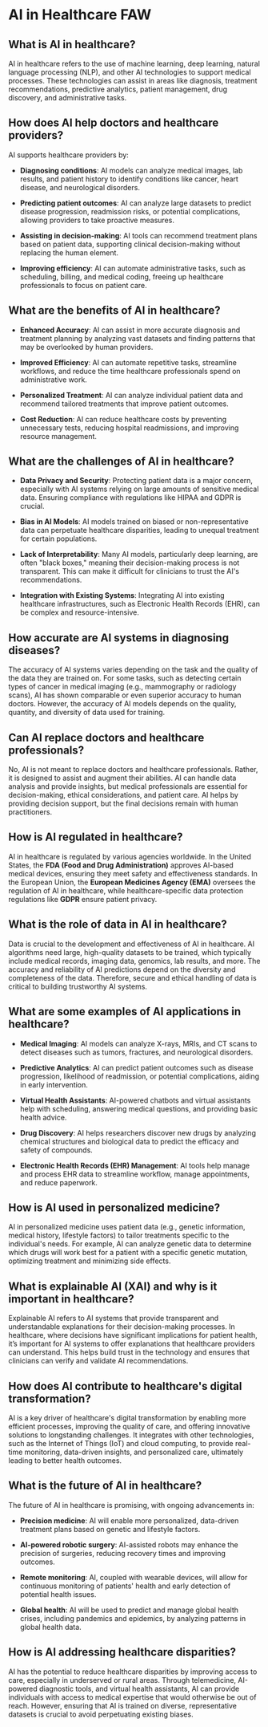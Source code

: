 # AI in Healthcare FAW

## What is AI in healthcare?
AI in healthcare refers to the use of machine learning, deep learning, natural language processing (NLP), and other AI technologies to support medical processes. These technologies can assist in areas like diagnosis, treatment recommendations, predictive analytics, patient management, drug discovery, and administrative tasks.

## How does AI help doctors and healthcare providers?

AI supports healthcare providers by:

* **Diagnosing conditions**: AI models can analyze medical images, lab results, and patient history to identify conditions like cancer, heart disease, and neurological disorders.

* **Predicting patient outcomes**: AI can analyze large datasets to predict disease progression, readmission risks, or potential complications, allowing providers to take proactive measures.

* **Assisting in decision-making**: AI tools can recommend treatment plans based on patient data, supporting clinical decision-making without replacing the human element.

* **Improving efficiency**: AI can automate administrative tasks, such as scheduling, billing, and medical coding, freeing up healthcare professionals to focus on patient care.

## What are the benefits of AI in healthcare?

* **Enhanced Accuracy**: AI can assist in more accurate diagnosis and treatment planning by analyzing vast datasets and finding patterns that may be overlooked by human providers.

* **Improved Efficiency**: AI can automate repetitive tasks, streamline workflows, and reduce the time healthcare professionals spend on administrative work.

* **Personalized Treatment**: AI can analyze individual patient data and recommend tailored treatments that improve patient outcomes.

* **Cost Reduction**: AI can reduce healthcare costs by preventing unnecessary tests, reducing hospital readmissions, and improving resource management.

## What are the challenges of AI in healthcare?

* **Data Privacy and Security**: Protecting patient data is a major concern, especially with AI systems relying on large amounts of sensitive medical data. Ensuring compliance with regulations like HIPAA and GDPR is crucial.

* **Bias in AI Models**: AI models trained on biased or non-representative data can perpetuate healthcare disparities, leading to unequal treatment for certain populations.

* **Lack of Interpretability**: Many AI models, particularly deep learning, are often "black boxes," meaning their decision-making process is not transparent. This can make it difficult for clinicians to trust the AI's recommendations.

* **Integration with Existing Systems**: Integrating AI into existing healthcare infrastructures, such as Electronic Health Records (EHR), can be complex and resource-intensive.

## How accurate are AI systems in diagnosing diseases?

The accuracy of AI systems varies depending on the task and the quality of the data they are trained on. For some tasks, such as detecting certain types of cancer in medical imaging (e.g., mammography or radiology scans), AI has shown comparable or even superior accuracy to human doctors. However, the accuracy of AI models depends on the quality, quantity, and diversity of data used for training.

## Can AI replace doctors and healthcare professionals?

No, AI is not meant to replace doctors and healthcare professionals. Rather, it is designed to assist and augment their abilities. AI can handle data analysis and provide insights, but medical professionals are essential for decision-making, ethical considerations, and patient care. AI helps by providing decision support, but the final decisions remain with human practitioners.

## How is AI regulated in healthcare?

AI in healthcare is regulated by various agencies worldwide. In the United States, the **FDA (Food and Drug Administration)** approves AI-based medical devices, ensuring they meet safety and effectiveness standards. In the European Union, the **European Medicines Agency (EMA)** oversees the regulation of AI in healthcare, while healthcare-specific data protection regulations like **GDPR** ensure patient privacy.

## What is the role of data in AI in healthcare?

Data is crucial to the development and effectiveness of AI in healthcare. AI algorithms need large, high-quality datasets to be trained, which typically include medical records, imaging data, genomics, lab results, and more. The accuracy and reliability of AI predictions depend on the diversity and completeness of the data. Therefore, secure and ethical handling of data is critical to building trustworthy AI systems.

## What are some examples of AI applications in healthcare?

* **Medical Imaging**: AI models can analyze X-rays, MRIs, and CT scans to detect diseases such as tumors, fractures, and neurological disorders.

* **Predictive Analytics**: AI can predict patient outcomes such as disease progression, likelihood of readmission, or potential complications, aiding in early intervention.

* **Virtual Health Assistants**: AI-powered chatbots and virtual assistants help with scheduling, answering medical questions, and providing basic health advice.

* **Drug Discovery**: AI helps researchers discover new drugs by analyzing chemical structures and biological data to predict the efficacy and safety of compounds.

* **Electronic Health Records (EHR) Management**: AI tools help manage and process EHR data to streamline workflow, manage appointments, and reduce paperwork.

## How is AI used in personalized medicine?

AI in personalized medicine uses patient data (e.g., genetic information, medical history, lifestyle factors) to tailor treatments specific to the individual's needs. For example, AI can analyze genetic data to determine which drugs will work best for a patient with a specific genetic mutation, optimizing treatment and minimizing side effects.

## What is explainable AI (XAI) and why is it important in healthcare?

Explainable AI refers to AI systems that provide transparent and understandable explanations for their decision-making processes. In healthcare, where decisions have significant implications for patient health, it’s important for AI systems to offer explanations that healthcare providers can understand. This helps build trust in the technology and ensures that clinicians can verify and validate AI recommendations.

## How does AI contribute to healthcare's digital transformation?

AI is a key driver of healthcare's digital transformation by enabling more efficient processes, improving the quality of care, and offering innovative solutions to longstanding challenges. It integrates with other technologies, such as the Internet of Things (IoT) and cloud computing, to provide real-time monitoring, data-driven insights, and personalized care, ultimately leading to better health outcomes.

## What is the future of AI in healthcare?

The future of AI in healthcare is promising, with ongoing advancements in:

* **Precision medicine**: AI will enable more personalized, data-driven treatment plans based on genetic and lifestyle factors.

* **AI-powered robotic surgery**: AI-assisted robots may enhance the precision of surgeries, reducing recovery times and improving outcomes.

* **Remote monitoring**: AI, coupled with wearable devices, will allow for continuous monitoring of patients' health and early detection of potential health issues.

* **Global health**: AI will be used to predict and manage global health crises, including pandemics and epidemics, by analyzing patterns in global health data.

## How is AI addressing healthcare disparities?

AI has the potential to reduce healthcare disparities by improving access to care, especially in underserved or rural areas. Through telemedicine, AI-powered diagnostic tools, and virtual health assistants, AI can provide individuals with access to medical expertise that would otherwise be out of reach. However, ensuring that AI is trained on diverse, representative datasets is crucial to avoid perpetuating existing biases.
